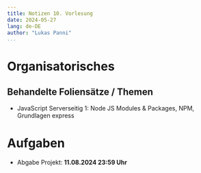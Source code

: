 ```yaml
---
title: Notizen 10. Vorlesung
date: 2024-05-27
lang: de-DE
author: "Lukas Panni"
...
```


# Organisatorisches

## Behandelte Foliensätze / Themen

- JavaScript Serverseitig 1: Node JS Modules & Packages, NPM, Grundlagen express

# Aufgaben

- Abgabe Projekt: **11.08.2024 23:59 Uhr**

